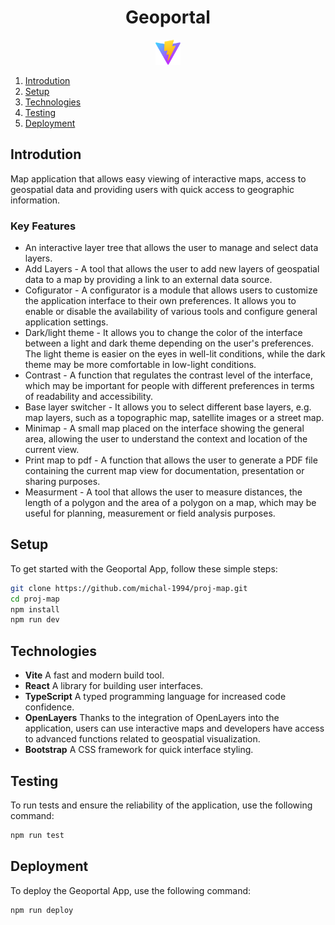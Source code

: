 # <div align="center">Geoportal</div>

<div align="center">
  <img src="/public/vite.svg" alt="Vite" title="Vite" style="height: 40px;">
</div>

1. [Introdution](#introdution)
2. [Setup](#setup)
3. [Technologies](#technologies)
4. [Testing](#testing)
5. [Deployment](#deployment)

## Introdution

Map application that allows easy viewing of interactive maps, access to geospatial data and providing users with quick access to geographic information.

### Key Features

-   An interactive layer tree that allows the user to manage and select data layers.
-   Add Layers - A tool that allows the user to add new layers of geospatial data to a map by providing a link to an external data source.
-   Cofigurator - A configurator is a module that allows users to customize the application interface to their own preferences. It allows you to enable or disable the availability of various tools and configure general application settings.
-    Dark/light theme - It allows you to change the color of the interface between a light and dark theme depending on the user's preferences. The light theme is easier on the eyes in well-lit conditions, while the dark theme may be more comfortable in low-light conditions.
-    Contrast - A function that regulates the contrast level of the interface, which may be important for people with different preferences in terms of readability and accessibility.
-    Base layer switcher - It allows you to select different base layers, e.g. map layers, such as a topographic map, satellite images or a street map.
-    Minimap - A small map placed on the interface showing the general area, allowing the user to understand the context and location of the current view.
-    Print map to pdf - A function that allows the user to generate a PDF file containing the current map view for documentation, presentation or sharing purposes.
-    Measurment - A tool that allows the user to measure distances, the length of a polygon and the area of ​​a polygon on a map, which may be useful for planning, measurement or field analysis purposes.

## Setup

To get started with the Geoportal App, follow these simple steps:

```bash
git clone https://github.com/michal-1994/proj-map.git
cd proj-map
npm install
npm run dev
```

## Technologies

-   **Vite** A fast and modern build tool.
-   **React** A library for building user interfaces.
-   **TypeScript** A typed programming language for increased code confidence.
-   **OpenLayers** Thanks to the integration of OpenLayers into the application, users can use interactive maps and developers have access to advanced functions related to geospatial visualization.
-   **Bootstrap** A CSS framework for quick interface styling.

## Testing

To run tests and ensure the reliability of the application, use the following command:

```bash
npm run test
```

## Deployment

To deploy the Geoportal App, use the following command:

```bash
npm run deploy
```
